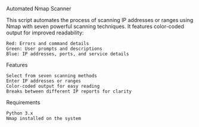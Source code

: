 Automated Nmap Scanner


This script automates the process of scanning IP addresses or ranges using Nmap with seven powerful scanning techniques. It features color-coded output for improved readability:

    Red: Errors and command details
    Green: User prompts and descriptions
    Blue: IP addresses, ports, and service details

Features

    Select from seven scanning methods
    Enter IP addresses or ranges
    Color-coded output for easy reading
    Breaks between different IP reports for clarity

Requirements

    Python 3.x
    Nmap installed on the system
